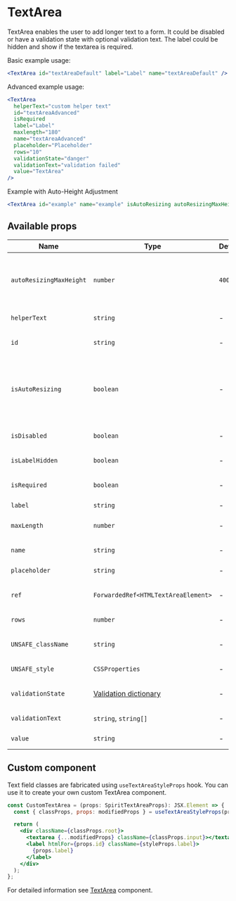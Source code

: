 # TextArea

TextArea enables the user to add longer text to a form.
It could be disabled or have a validation state with optional validation text.
The label could be hidden and show if the textarea is required.

Basic example usage:

```jsx
<TextArea id="textAreaDefault" label="Label" name="textAreaDefault" />
```

Advanced example usage:

```jsx
<TextArea
  helperText="custom helper text"
  id="textAreaAdvanced"
  isRequired
  label="Label"
  maxlength="180"
  name="textAreaAdvanced"
  placeholder="Placeholder"
  rows="10"
  validationState="danger"
  validationText="validation failed"
  value="TextArea"
/>
```

Example with Auto-Height Adjustment

```jsx
<TextArea id="example" name="example" isAutoResizing autoResizingMaxHeight={500} />
```

## Available props

| Name                    | Type                                           | Default | Required | Description                                                          |
| ----------------------- | ---------------------------------------------- | ------- | -------- | -------------------------------------------------------------------- |
| `autoResizingMaxHeight` | `number`                                       | `400`   | ✕        | Maximum field height with automatic height control                   |
| `helperText`            | `string`                                       | -       | ✕        | Custom helper text                                                   |
| `id`                    | `string`                                       | -       | ✔        | Textarea and label identification                                    |
| `isAutoResizing`        | `boolean`                                      | -       | ✕        | Whether is field auto resizing which adjusts its height while typing |
| `isDisabled`            | `boolean`                                      | -       | ✕        | Whether is field disabled                                            |
| `isLabelHidden`         | `boolean`                                      | -       | ✕        | Whether is label hidden                                              |
| `isRequired`            | `boolean`                                      | -       | ✕        | Whether is field required                                            |
| `label`                 | `string`                                       | -       | ✕        | Label text                                                           |
| `maxLength`             | `number`                                       | -       | ✕        | Maximum number of characters                                         |
| `name`                  | `string`                                       | -       | ✕        | Textarea name                                                        |
| `placeholder`           | `string`                                       | -       | ✕        | Textarea placeholder                                                 |
| `ref`                   | `ForwardedRef<HTMLTextAreaElement>`            | -       | ✕        | Textarea element reference                                           |
| `rows`                  | `number`                                       | -       | ✕        | Number of visible rows                                               |
| `UNSAFE_className`      | `string`                                       | -       | ✕        | Wrapper custom class name                                            |
| `UNSAFE_style`          | `CSSProperties`                                | -       | ✕        | Wrapper custom style                                                 |
| `validationState`       | [Validation dictionary][dictionary-validation] | -       | ✕        | Type of validation state                                             |
| `validationText`        | `string`, `string[]`                           | -       | ✕        | Validation text                                                      |
| `value`                 | `string`                                       | -       | ✕        | Textarea value                                                       |

## Custom component

Text field classes are fabricated using `useTextAreaStyleProps` hook. You can use it to create your own custom TextArea component.

```jsx
const CustomTextArea = (props: SpiritTextAreaProps): JSX.Element => {
  const { classProps, props: modifiedProps } = useTextAreaStyleProps(props);

  return (
    <div className={classProps.root}>
      <textarea {...modifiedProps} className={classProps.input}></textarea>
      <label htmlFor={props.id} className={styleProps.label}>
        {props.label}
      </label>
    </div>
  );
};
```

For detailed information see [TextArea](https://github.com/lmc-eu/spirit-design-system/blob/main/packages/web/src/scss/components/TextArea/README.md) component.

[dictionary-validation]: https://github.com/lmc-eu/spirit-design-system/blob/main/docs/DICTIONARIES.md#validation
